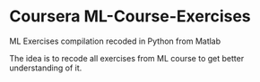 # Coursera ML-Course-Exercises
ML Exercises compilation recoded in Python from Matlab

The idea is to recode all exercises from ML course to get better understanding of it.
